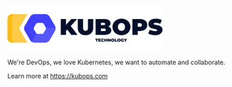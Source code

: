 <picture>
  <source media="(prefers-color-scheme: dark)" srcset="https://raw.githubusercontent.com/KubOpsCloud/.github/main/profile/logo-white.png">
  <source media="(prefers-color-scheme: light)" srcset="https://raw.githubusercontent.com/KubOpsCloud/.github/main/profile/logo-dark.png">
  <img src="https://raw.githubusercontent.com/KubOpsCloud/.github/main/profile/logo-dark.png" alt="KubOps logo" width="350">
</picture>

We're DevOps, we love Kubernetes, we want to automate and collaborate.

Learn more at https://kubops.com


<!--
## Hi there 👋

**Here are some ideas to get you started:**

🙋‍♀️ A short introduction - what is your organization all about?
🌈 Contribution guidelines - how can the community get involved?
👩‍💻 Useful resources - where can the community find your docs? Is there anything else the community should know?
🍿 Fun facts - what does your team eat for breakfast?
🧙 Remember, you can do mighty things with the power of [Markdown](https://docs.github.com/github/writing-on-github/getting-started-with-writing-and-formatting-on-github/basic-writing-and-formatting-syntax)
-->
